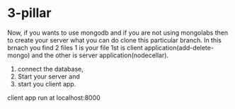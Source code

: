 3-pillar
========

Now, if you wants to use mongodb and if you are not using mongolabs then to create your server what you can do clone this particular branch. In this brnach you find 2 files 1 is your file 1st is client application(add-delete-mongo) and the other is server application(nodecellar).

1) connect the database,
2) Start your server and 
3) start you client app.

client app run at localhost:8000
